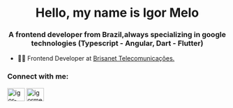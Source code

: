 <h1 align="center"> Hello, my name is Igor Melo</h1>
<h3 align="center">A frontend developer from Brazil,always specializing in google technologies (Typescript - Angular, Dart - Flutter)</h3>

- 👨‍💻 Frontend Developer at [Brisanet Telecomunicações.](https://www.brisanet.com.br/)

<h3 align="left">Connect with me:</h3>
<p align="left">
<a href="https://linkedin.com/in/igor-melo-59ba46155" target="blank"><img align="center" src="https://cdn.jsdelivr.net/npm/simple-icons@3.0.1/icons/linkedin.svg" alt="igor-melo-59ba46155" height="30" width="40" /></a>
<a href="https://instagram.com/igormelod" target="blank"><img align="center" src="https://cdn.jsdelivr.net/npm/simple-icons@3.0.1/icons/instagram.svg" alt="igormelod" height="30" width="40" /></a>
</p>



